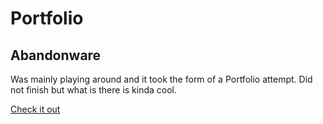 # Portfolio

## Abandonware

Was mainly playing around and it took the form of a Portfolio attempt. Did not finish but what is there is kinda cool.

[Check it out](https://erik-johansson-barlund.github.io/new-portfolio/)
